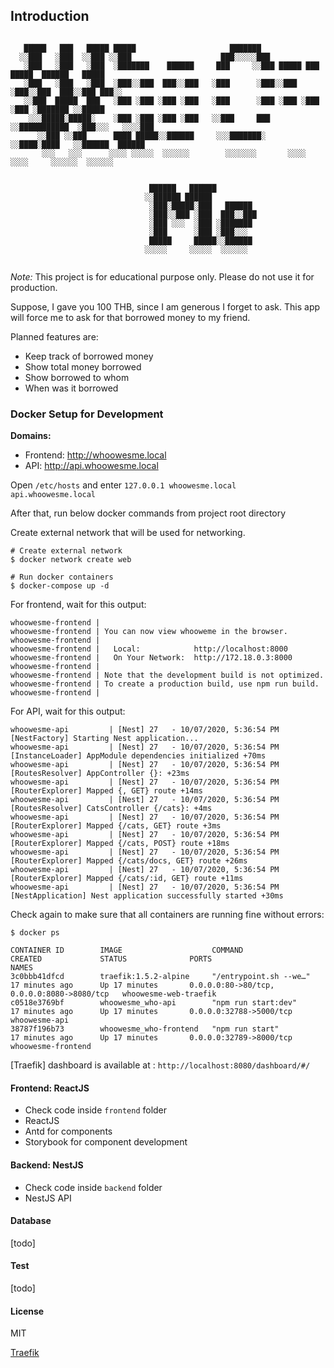 ## Introduction

```

   █████   ███   █████ █████                     ███████
  ░░███   ░███  ░░███ ░░███                    ███░░░░░███
   ░███   ░███   ░███  ░███████    ██████     ███     ░░███ █████ ███ █████  ██████   █████
   ░███   ░███   ░███  ░███░░███  ███░░███   ░███      ░███░░███ ░███░░███  ███░░███ ███░░
   ░░███  █████  ███   ░███ ░███ ░███ ░███   ░███      ░███ ░███ ░███ ░███ ░███████ ░░█████
    ░░░█████░█████░    ░███ ░███ ░███ ░███   ░░███     ███  ░░███████████  ░███░░░   ░░░░███
      ░░███ ░░███      ████ █████░░██████     ░░░███████░    ░░████░████   ░░██████  ██████
       ░░░   ░░░      ░░░░ ░░░░░  ░░░░░░        ░░░░░░░       ░░░░ ░░░░     ░░░░░░  ░░░░░░


                               ██████   ██████
                              ░░██████ ██████
                               ░███░█████░███   ██████
                               ░███░░███ ░███  ███░░███
                               ░███ ░░░  ░███ ░███████
                               ░███      ░███ ░███░░░
                               █████     █████░░██████
                              ░░░░░     ░░░░░  ░░░░░░


```

_Note:_ This project is for educational purpose only. Please do not use it for production.

Suppose, I gave you 100 THB, since I am generous I forget to ask. This
app will force me to ask for that borrowed money to my friend.

Planned features are:
- Keep track of borrowed money
- Show total money borrowed
- Show borrowed to whom
- When was it borrowed

### Docker Setup for Development

**Domains:**

- Frontend: http://whoowesme.local
- API: http://api.whoowesme.local

Open `/etc/hosts` and enter `127.0.0.1 whoowesme.local api.whoowesme.local`

After that, run below docker commands from project root directory

Create external network that will be used for networking.

```
# Create external network
$ docker network create web

# Run docker containers
$ docker-compose up -d
```

For frontend, wait for this output:

```
whoowesme-frontend |
whoowesme-frontend | You can now view whooweme in the browser.
whoowesme-frontend |
whoowesme-frontend |   Local:            http://localhost:8000
whoowesme-frontend |   On Your Network:  http://172.18.0.3:8000
whoowesme-frontend |
whoowesme-frontend | Note that the development build is not optimized.
whoowesme-frontend | To create a production build, use npm run build.
whoowesme-frontend |
```

For API, wait for this output:

```
whoowesme-api         | [Nest] 27   - 10/07/2020, 5:36:54 PM   [NestFactory] Starting Nest application...
whoowesme-api         | [Nest] 27   - 10/07/2020, 5:36:54 PM   [InstanceLoader] AppModule dependencies initialized +70ms
whoowesme-api         | [Nest] 27   - 10/07/2020, 5:36:54 PM   [RoutesResolver] AppController {}: +23ms
whoowesme-api         | [Nest] 27   - 10/07/2020, 5:36:54 PM   [RouterExplorer] Mapped {, GET} route +14ms
whoowesme-api         | [Nest] 27   - 10/07/2020, 5:36:54 PM   [RoutesResolver] CatsController {/cats}: +4ms
whoowesme-api         | [Nest] 27   - 10/07/2020, 5:36:54 PM   [RouterExplorer] Mapped {/cats, GET} route +3ms
whoowesme-api         | [Nest] 27   - 10/07/2020, 5:36:54 PM   [RouterExplorer] Mapped {/cats, POST} route +18ms
whoowesme-api         | [Nest] 27   - 10/07/2020, 5:36:54 PM   [RouterExplorer] Mapped {/cats/docs, GET} route +26ms
whoowesme-api         | [Nest] 27   - 10/07/2020, 5:36:54 PM   [RouterExplorer] Mapped {/cats/:id, GET} route +11ms
whoowesme-api         | [Nest] 27   - 10/07/2020, 5:36:54 PM   [NestApplication] Nest application successfully started +30ms
```

Check again to make sure that all containers are running fine without errors:

```
$ docker ps

CONTAINER ID        IMAGE                    COMMAND                  CREATED             STATUS              PORTS                                        NAMES
3c0bbb41dfcd        traefik:1.5.2-alpine     "/entrypoint.sh --we…"   17 minutes ago      Up 17 minutes       0.0.0.0:80->80/tcp, 0.0.0.0:8080->8080/tcp   whoowesme-web-traefik
c0518e3769bf        whoowesme_who-api        "npm run start:dev"      17 minutes ago      Up 17 minutes       0.0.0.0:32788->5000/tcp                      whoowesme-api
38787f196b73        whoowesme_who-frontend   "npm run start"          17 minutes ago      Up 17 minutes       0.0.0.0:32789->8000/tcp                      whoowesme-frontend
```

[Traefik] dashboard is available at : `http://localhost:8080/dashboard/#/`

#### Frontend: ReactJS

- Check code inside `frontend` folder
- ReactJS
- Antd for components
- Storybook for component development

#### Backend: NestJS
- Check code inside `backend` folder
- NestJS API

#### Database
[todo]


#### Test
[todo]

#### License

MIT

[Traefik](https://doc.traefik.io)

